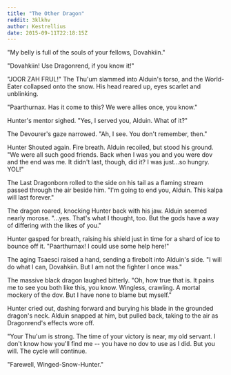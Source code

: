 ```yaml
---
title: "The Other Dragon"
reddit: 3klkhv
author: Kestrellius
date: 2015-09-11T22:18:15Z
---
```


"My belly is full of the souls of your fellows, Dovahkiin."

"Dovahkiin! Use Dragonrend, if you know it!"

"JOOR ZAH FRUL!" The Thu'um slammed into Alduin's torso, and the World-Eater collapsed onto the snow. His head reared up, eyes scarlet and unblinking.

"Paarthurnax. Has it come to this? We were allies once, you know."

Hunter's mentor sighed. "Yes, I served you, Alduin. What of it?"

The Devourer's gaze narrowed. "Ah, I see. You don't remember, then."

Hunter Shouted again. Fire breath. Alduin recoiled, but stood his ground. "We were all such good friends. Back when I was you and you were dov and the end was me. It didn't last, though, did it? I was just...so hungry. YOL!"

The Last Dragonborn rolled to the side on his tail as a flaming stream passed through the air beside him. "I'm going to end you, Alduin. This kalpa will last forever."

The dragon roared, knocking Hunter back with his jaw. Alduin seemed nearly morose. "...yes. That's what I thought, too. But the gods have a way of differing with the likes of you."

Hunter gasped for breath, raising his shield just in time for a shard of ice to bounce off it. "Paarthurnax! I could use some help here!"

The aging Tsaesci raised a hand, sending a firebolt into Alduin's side. "I will do what I can, Dovahkiin. But I am not the fighter I once was."

The massive black dragon laughed bitterly. "Oh, how true that is. It pains me to see you both like this, you know. Wingless, crawling. A mortal mockery of the dov. But I have none to blame but myself."

Hunter cried out, dashing forward and burying his blade in the grounded dragon's neck. Alduin snapped at him, but pulled back, taking to the air as Dragonrend's effects wore off.

"Your Thu'um is strong. The time of your victory is near, my old servant. I don't know how you'll find me -- you have no dov to use as I did. But you will. The cycle will continue.

"Farewell, Winged-Snow-Hunter."
